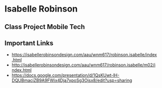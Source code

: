 # Isabelle Robinson

## Class Project Mobile Tech

## Important Links

- https://isabellerobinsondesign.com/aau/wnm617/robinson.isabelle/index.html
- http://isabellerobinsondesign.com/aau/wnm617/robinson.isabelle/m02/index.html 
- https://docs.google.com/presentation/d/1QsKUwt-lH-DQUBmaciZB9A9FWix4Dja7xpoSg3Ojsx8/edit?usp=sharing